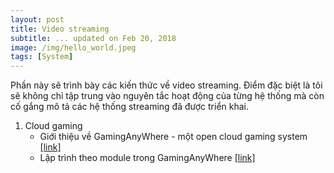 ```yaml
---
layout: post
title: Video streaming
subtitle: ... updated on Feb 20, 2018
image: /img/hello_world.jpeg
tags: [System]
---
```


Phần này sẽ trình bày các kiến thức về video streaming. Điểm đặc biệt là tôi sẽ không chỉ tập trung vào nguyên tắc hoạt động của từng hệ thống mà còn cố gắng mô tả các hệ thống streaming đã được triển khai.

1. Cloud gaming
	* Giới thiệu về GamingAnyWhere - một open cloud gaming system [[link]]({{site.url}}/2018-02-15-GamingAnyWhere/)
	* Lập trình theo module trong GamingAnyWhere [[link]]({{site.url}}/2018-02-17-Ga-module/)
